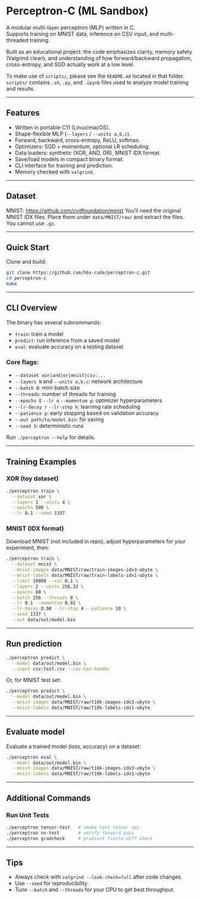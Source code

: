 # Perceptron-C (ML Sandbox)

A modular multi-layer perceptron (MLP) written in C.  
Supports training on MNIST data, inference on CSV input, and multi-threaded training.

Built as an educational project: the code emphasizes clarity, memory safety (Valgrind clean), and understanding of how forward/backward propagation, cross-entropy, and SGD actually work at a low level.

To make use of `scripts/`, please see the `README.md` located in that folder. `scripts/` contains `.sh`, `.py`, and `.ipynb` files used to analyze model training and results.

---

## Features

- Written in portable C11 (Linux/macOS).
- Shape-flexible MLP (`--layers` / `--units a,b,c`).
- Forward, backward, cross-entropy, ReLU, softmax.
- Optimizers: SGD + momentum, optional LR scheduling.
- Data loaders: synthetic (XOR, AND, OR), MNIST IDX format.
- Save/load models in compact binary format.
- CLI interface for training and prediction.
- Memory checked with `valgrind`.

---

## Dataset

MNIST: https://github.com/cvdfoundation/mnist
You’ll need the original MNIST IDX files. Place them under `data/MNIST/raw/` and extract the files. You cannot use `.gz`.

---

## Quick Start

Clone and build:

```bash
git clone https://github.com/h6x-code/perceptron-c.git
cd perceptron-c
make
```

---

## CLI Overview

The binary has several subcommands:
- `train`: train a model
- `predict`: run inference from a saved model
- `eval`: evaluate accuracy on a testing dataset

### Core flags:
- `--dataset xor|and|or|mnist|csv:...`
- `--layers N` and `--units a,b,c`: network architecture
- `--batch B`: mini-batch size
- `--threads`: number of threads for training
- `--epochs E` `--lr α` `--momentum μ`: optimizer hyperparameters
- `--lr-decay r` `--lr-step k`: learning rate scheduling
- `--patience p`: early stopping based on validation accuracy
- `--out path/to/model.bin`: for saving
- `--seed S`: deterministic runs

Run `./perceptron --help` for details.

---

## Training Examples

### XOR (toy dataset)
```bash
./perceptron train \
  --dataset xor \
  --layers 1 --units 4 \
  --epochs 500 \
  --lr 0.1 --seed 1337
```

### MNIST (IDX format)
Download MNIST (not included in repo), adjust hyperparameters for your experiment, then:
```bash
./perceptron train \
  --dataset mnist \
  --mnist-images data/MNIST/raw/train-images-idx3-ubyte \
  --mnist-labels data/MNIST/raw/train-labels-idx1-ubyte \
  --limit 10000 --val 0.1 \
  --layers 2 --units 256,32 \
  --epochs 60 \
  --batch 256 --threads 8 \
  --lr 0.1 --momentum 0.92 \
  --lr-decay 0.98 --lr-step 4 --patience 10 \
  --seed 1337 \
  --out data/out/model.bin
```

---

## Run prediction
```bash
./perceptron predict \
  --model data/out/model.bin \
  --input csv:test.csv --csv-has-header
```

Or, for MNIST test set:
```bash
./perceptron predict \
  --model data/out/model.bin \
  --mnist-images data/MNIST/raw/t10k-images-idx3-ubyte \
  --mnist-labels data/MNIST/raw/t10k-labels-idx1-ubyte
```

---

## Evaluate model
Evaluate a trained model (loss, accuracy) on a dataset:
```bash
./perceptron eval \
  --model data/out/model.bin \
  --mnist-images data/MNIST/raw/t10k-images-idx3-ubyte \
  --mnist-labels data/MNIST/raw/t10k-labels-idx1-ubyte
```

---

## Additional Commands

### Run Unit Tests
```bash
./perceptron tensor-test   # smoke test tensor ops
./perceptron nn-test       # verify forward pass
./perceptron gradcheck     # gradient finite-diff check
```

---

## Tips
- Always check with `valgrind --leak-check=full` after code changes.
- Use `--seed` for reproducibility.
- Tune `--batch` and `--threads` for your CPU to get best throughput.
